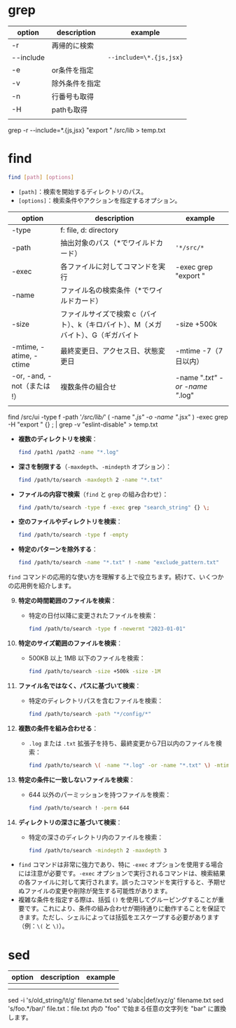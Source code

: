 # grep

| option | description | example |
| --- | --- | --- |
| -r | 再帰的に検索 |  |
| --include |  | `--include=\*.{js,jsx}` |
| -e | or条件を指定 |  |
| -v | 除外条件を指定 |  |
| -n | 行番号も取得 |  |
| -H | pathも取得 |  |
|  |  |  |

grep -r --include=\*.{js,jsx} "export " /src/lib > temp.txt


# find
```bash
find [path] [options]
```
- `[path]`：検索を開始するディレクトリのパス。
- `[options]`：検索条件やアクションを指定するオプション。

| option | description | example |
| --- | --- | --- |
| -type | f: file, d: directory |  |
| -path | 抽出対象のパス（*でワイルドカード） | `'*/src/*` |
| -exec | 各ファイルに対してコマンドを実行 | -exec grep "export " |
| -name | ファイル名の検索条件（*でワイルドカード） |  |
| -size | ファイルサイズで検索 c（バイト）、k（キロバイト）、M（メガバイト）、G（ギガバイト | -size +500k |
| -mtime, -atime, -ctime | 最終変更日、アクセス日、状態変更日 | -mtime -7（7日以内） |
| -or, -and, -not（または !） | 複数条件の組合せ | -name "*.txt" -or -name "*.log" |
|  |  |  |

find /src/ui -type f -path '*/src/lib/*' \( -name "*.js" -o -name "*.jsx" \) -exec grep -H "export " {} \; | grep -v "eslint-disable" > temp.txt

- **複数のディレクトリを検索**：
  ```bash
  find /path1 /path2 -name "*.log"
  ```

- **深さを制限する**（`-maxdepth`、`-mindepth` オプション）：
  ```bash
  find /path/to/search -maxdepth 2 -name "*.txt"
  ```

- **ファイルの内容で検索**（`find` と `grep` の組み合わせ）：
  ```bash
  find /path/to/search -type f -exec grep "search_string" {} \;
  ```

- **空のファイルやディレクトリを検索**：
  ```bash
  find /path/to/search -type f -empty
  ```

- **特定のパターンを除外する**：
  ```bash
  find /path/to/search -name "*.txt" ! -name "exclude_pattern.txt"
  ```
`find` コマンドの応用的な使い方を理解する上で役立ちます。続けて、いくつかの応用例を紹介します。

9. **特定の時間範囲のファイルを検索**：
   - 特定の日付以降に変更されたファイルを検索：
     ```bash
     find /path/to/search -type f -newermt "2023-01-01"
     ```

10. **特定のサイズ範囲のファイルを検索**：
    - 500KB 以上 1MB 以下のファイルを検索：
      ```bash
      find /path/to/search -size +500k -size -1M
      ```

11. **ファイル名ではなく、パスに基づいて検索**：
    - 特定のディレクトリパスを含むファイルを検索：
      ```bash
      find /path/to/search -path "*/config/*"
      ```

12. **複数の条件を組み合わせる**：
    - `.log` または `.txt` 拡張子を持ち、最終変更から7日以内のファイルを検索：
      ```bash
      find /path/to/search \( -name "*.log" -or -name "*.txt" \) -mtime -7
      ```

13. **特定の条件に一致しないファイルを検索**：
    - 644 以外のパーミッションを持つファイルを検索：
      ```bash
      find /path/to/search ! -perm 644
      ```

14. **ディレクトリの深さに基づいて検索**：
    - 特定の深さのディレクトリ内のファイルを検索：
      ```bash
      find /path/to/search -mindepth 2 -maxdepth 3
      ```

- `find` コマンドは非常に強力であり、特に `-exec` オプションを使用する場合には注意が必要です。`-exec` オプションで実行されるコマンドは、検索結果の各ファイルに対して実行されます。誤ったコマンドを実行すると、予期せぬファイルの変更や削除が発生する可能性があります。
- 複雑な条件を指定する際は、括弧 `()` を使用してグルーピングすることが重要です。これにより、条件の組み合わせが期待通りに動作することを保証できます。ただし、シェルによっては括弧をエスケープする必要があります（例：`\(` と `\)`）。

# sed
| option | description | example |
| --- | --- | --- |
|  |  |  |
|  |  |  |

sed -i 's/old_string/\t/g' filename.txt
sed 's/abc\|def/xyz/g' filename.txt
sed 's/foo.*/bar/' file.txt：file.txt 内の "foo" で始まる任意の文字列を "bar" に置換します。
